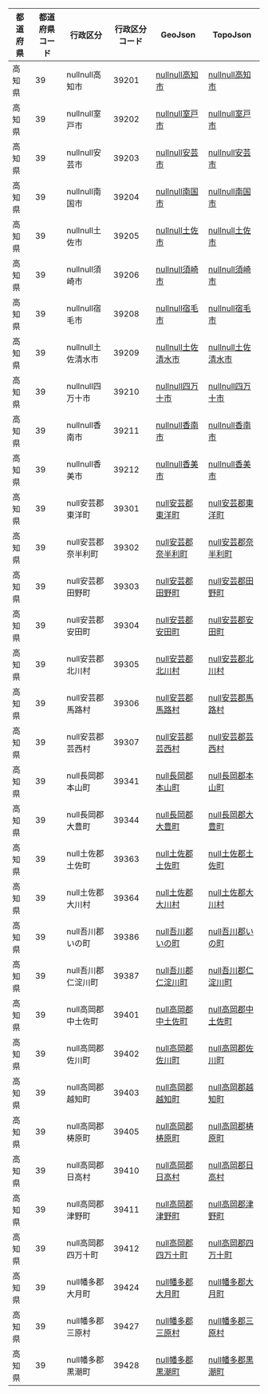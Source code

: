 | 都道府県 | 都道府県コード | 行政区分 | 行政区分コード | GeoJson | TopoJson |
|-----------|--------------|--------- |--------------|------|------|
| 高知県 | 39 | nullnull高知市 | 39201 | [nullnull高知市](/geojson/cities/39/39201.json) | [nullnull高知市](/topojson/cities/39/39201.topojson) |
| 高知県 | 39 | nullnull室戸市 | 39202 | [nullnull室戸市](/geojson/cities/39/39202.json) | [nullnull室戸市](/topojson/cities/39/39202.topojson) |
| 高知県 | 39 | nullnull安芸市 | 39203 | [nullnull安芸市](/geojson/cities/39/39203.json) | [nullnull安芸市](/topojson/cities/39/39203.topojson) |
| 高知県 | 39 | nullnull南国市 | 39204 | [nullnull南国市](/geojson/cities/39/39204.json) | [nullnull南国市](/topojson/cities/39/39204.topojson) |
| 高知県 | 39 | nullnull土佐市 | 39205 | [nullnull土佐市](/geojson/cities/39/39205.json) | [nullnull土佐市](/topojson/cities/39/39205.topojson) |
| 高知県 | 39 | nullnull須崎市 | 39206 | [nullnull須崎市](/geojson/cities/39/39206.json) | [nullnull須崎市](/topojson/cities/39/39206.topojson) |
| 高知県 | 39 | nullnull宿毛市 | 39208 | [nullnull宿毛市](/geojson/cities/39/39208.json) | [nullnull宿毛市](/topojson/cities/39/39208.topojson) |
| 高知県 | 39 | nullnull土佐清水市 | 39209 | [nullnull土佐清水市](/geojson/cities/39/39209.json) | [nullnull土佐清水市](/topojson/cities/39/39209.topojson) |
| 高知県 | 39 | nullnull四万十市 | 39210 | [nullnull四万十市](/geojson/cities/39/39210.json) | [nullnull四万十市](/topojson/cities/39/39210.topojson) |
| 高知県 | 39 | nullnull香南市 | 39211 | [nullnull香南市](/geojson/cities/39/39211.json) | [nullnull香南市](/topojson/cities/39/39211.topojson) |
| 高知県 | 39 | nullnull香美市 | 39212 | [nullnull香美市](/geojson/cities/39/39212.json) | [nullnull香美市](/topojson/cities/39/39212.topojson) |
| 高知県 | 39 | null安芸郡東洋町 | 39301 | [null安芸郡東洋町](/geojson/cities/39/39301.json) | [null安芸郡東洋町](/topojson/cities/39/39301.topojson) |
| 高知県 | 39 | null安芸郡奈半利町 | 39302 | [null安芸郡奈半利町](/geojson/cities/39/39302.json) | [null安芸郡奈半利町](/topojson/cities/39/39302.topojson) |
| 高知県 | 39 | null安芸郡田野町 | 39303 | [null安芸郡田野町](/geojson/cities/39/39303.json) | [null安芸郡田野町](/topojson/cities/39/39303.topojson) |
| 高知県 | 39 | null安芸郡安田町 | 39304 | [null安芸郡安田町](/geojson/cities/39/39304.json) | [null安芸郡安田町](/topojson/cities/39/39304.topojson) |
| 高知県 | 39 | null安芸郡北川村 | 39305 | [null安芸郡北川村](/geojson/cities/39/39305.json) | [null安芸郡北川村](/topojson/cities/39/39305.topojson) |
| 高知県 | 39 | null安芸郡馬路村 | 39306 | [null安芸郡馬路村](/geojson/cities/39/39306.json) | [null安芸郡馬路村](/topojson/cities/39/39306.topojson) |
| 高知県 | 39 | null安芸郡芸西村 | 39307 | [null安芸郡芸西村](/geojson/cities/39/39307.json) | [null安芸郡芸西村](/topojson/cities/39/39307.topojson) |
| 高知県 | 39 | null長岡郡本山町 | 39341 | [null長岡郡本山町](/geojson/cities/39/39341.json) | [null長岡郡本山町](/topojson/cities/39/39341.topojson) |
| 高知県 | 39 | null長岡郡大豊町 | 39344 | [null長岡郡大豊町](/geojson/cities/39/39344.json) | [null長岡郡大豊町](/topojson/cities/39/39344.topojson) |
| 高知県 | 39 | null土佐郡土佐町 | 39363 | [null土佐郡土佐町](/geojson/cities/39/39363.json) | [null土佐郡土佐町](/topojson/cities/39/39363.topojson) |
| 高知県 | 39 | null土佐郡大川村 | 39364 | [null土佐郡大川村](/geojson/cities/39/39364.json) | [null土佐郡大川村](/topojson/cities/39/39364.topojson) |
| 高知県 | 39 | null吾川郡いの町 | 39386 | [null吾川郡いの町](/geojson/cities/39/39386.json) | [null吾川郡いの町](/topojson/cities/39/39386.topojson) |
| 高知県 | 39 | null吾川郡仁淀川町 | 39387 | [null吾川郡仁淀川町](/geojson/cities/39/39387.json) | [null吾川郡仁淀川町](/topojson/cities/39/39387.topojson) |
| 高知県 | 39 | null高岡郡中土佐町 | 39401 | [null高岡郡中土佐町](/geojson/cities/39/39401.json) | [null高岡郡中土佐町](/topojson/cities/39/39401.topojson) |
| 高知県 | 39 | null高岡郡佐川町 | 39402 | [null高岡郡佐川町](/geojson/cities/39/39402.json) | [null高岡郡佐川町](/topojson/cities/39/39402.topojson) |
| 高知県 | 39 | null高岡郡越知町 | 39403 | [null高岡郡越知町](/geojson/cities/39/39403.json) | [null高岡郡越知町](/topojson/cities/39/39403.topojson) |
| 高知県 | 39 | null高岡郡梼原町 | 39405 | [null高岡郡梼原町](/geojson/cities/39/39405.json) | [null高岡郡梼原町](/topojson/cities/39/39405.topojson) |
| 高知県 | 39 | null高岡郡日高村 | 39410 | [null高岡郡日高村](/geojson/cities/39/39410.json) | [null高岡郡日高村](/topojson/cities/39/39410.topojson) |
| 高知県 | 39 | null高岡郡津野町 | 39411 | [null高岡郡津野町](/geojson/cities/39/39411.json) | [null高岡郡津野町](/topojson/cities/39/39411.topojson) |
| 高知県 | 39 | null高岡郡四万十町 | 39412 | [null高岡郡四万十町](/geojson/cities/39/39412.json) | [null高岡郡四万十町](/topojson/cities/39/39412.topojson) |
| 高知県 | 39 | null幡多郡大月町 | 39424 | [null幡多郡大月町](/geojson/cities/39/39424.json) | [null幡多郡大月町](/topojson/cities/39/39424.topojson) |
| 高知県 | 39 | null幡多郡三原村 | 39427 | [null幡多郡三原村](/geojson/cities/39/39427.json) | [null幡多郡三原村](/topojson/cities/39/39427.topojson) |
| 高知県 | 39 | null幡多郡黒潮町 | 39428 | [null幡多郡黒潮町](/geojson/cities/39/39428.json) | [null幡多郡黒潮町](/topojson/cities/39/39428.topojson) |
